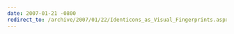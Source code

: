 ```yaml
---
date: 2007-01-21 -0800
redirect_to: /archive/2007/01/22/Identicons_as_Visual_Fingerprints.aspx/
---
```

